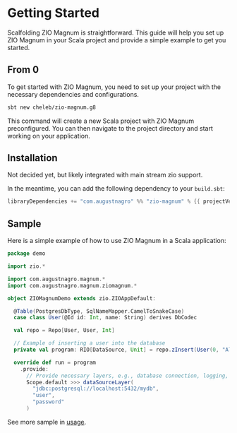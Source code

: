 # Getting Started

Scalfolding ZIO Magnum is straightforward. This guide will help you set up ZIO Magnum in your Scala project and provide a simple example to get you started.

## From 0

To get started with ZIO Magnum, you need to set up your project with the necessary dependencies and configurations.

```bash
sbt new cheleb/zio-magnum.g8
```

This command will create a new Scala project with ZIO Magnum preconfigured. You can then navigate to the project directory and start working on your application.

## Installation


Not decided yet, but likely integrated with main stream zio support.

In the meantime, you can add the following dependency to your `build.sbt`:

```scala sc:nocompile
libraryDependencies += "com.augustnagro" %% "zio-magnum" % {{ projectVersion }}"
```

## Sample

Here is a simple example of how to use ZIO Magnum in a Scala application:

```scala sc:nocompile
package demo

import zio.*

import com.augustnagro.magnum.*
import com.augustnagro.magnum.ziomagnum.*

object ZIOMagnumDemo extends zio.ZIOAppDefault:

  @Table(PostgresDbType, SqlNameMapper.CamelToSnakeCase)
  case class User(@Id id: Int, name: String) derives DbCodec

  val repo = Repo[User, User, Int]

  // Example of inserting a user into the database
  private val program: RIO[DataSource, Unit] = repo.zInsert(User(0, "Alice"))

  override def run = program
    .provide:
      // Provide necessary layers, e.g., database connection, logging, etc.
      Scope.default >>> dataSourceLayer(
        "jdbc:postgresql://localhost:5432/mydb",
        "user",
        "password"
      )

```

See more sample in [usage](./usage.md).



